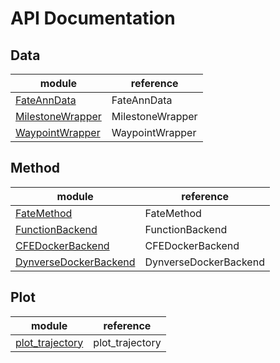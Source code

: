 # API Documentation

## Data

|module|reference|
| ---- | ---- |
| [FateAnnData](api/data/fate_anndata.md) | FateAnnData |
| [MilestoneWrapper](api/data/fate_milestone_wrapper.md) | MilestoneWrapper |
| [WaypointWrapper](api/data/fate_waypoint_wrapper.md) | WaypointWrapper |

## Method

|module|reference|
| ---- | ---- |
| [FateMethod](api/method/fate_method.md) | FateMethod |
| [FunctionBackend](api/method/fate_function_backend.md) | FunctionBackend |
| [CFEDockerBackend](api/method/fate_cfe_docker_backend.md) | CFEDockerBackend |
| [DynverseDockerBackend](api/method/fate_dynverse_docker_backend.md) | DynverseDockerBackend |

## Plot

|module|reference|
| ---- | ---- |
| [plot_trajectory](api/plot/plot_trajectory.md) | plot_trajectory |
